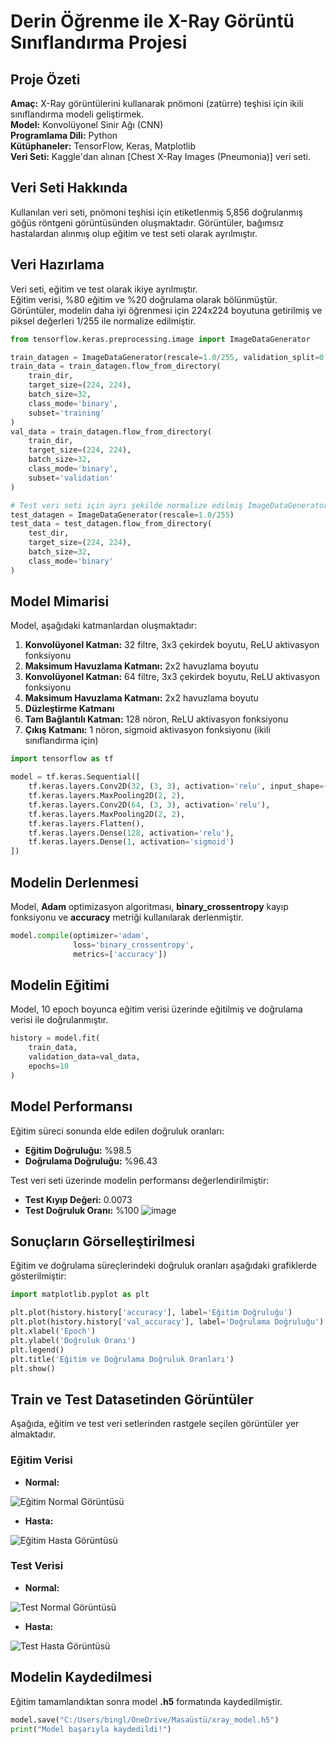 # Derin Öğrenme ile X-Ray Görüntü Sınıflandırma Projesi

## Proje Özeti
**Amaç:** X-Ray görüntülerini kullanarak pnömoni (zatürre) teşhisi için ikili sınıflandırma modeli geliştirmek.  
**Model:** Konvolüyonel Sinir Ağı (CNN)  
**Programlama Dili:** Python  
**Kütüphaneler:** TensorFlow, Keras, Matplotlib  
**Veri Seti:** Kaggle'dan alınan [Chest X-Ray Images (Pneumonia)] veri seti.

## Veri Seti Hakkında
Kullanılan veri seti, pnömoni teşhisi için etiketlenmiş 5,856 doğrulanmış göğüs röntgeni görüntüsünden oluşmaktadır. Görüntüler, bağımsız hastalardan alınmış olup eğitim ve test seti olarak ayrılmıştır.

## Veri Hazırlama
Veri seti, eğitim ve test olarak ikiye ayrılmıştır.  
Eğitim verisi, %80 eğitim ve %20 doğrulama olarak bölünmüştür.  
Görüntüler, modelin daha iyi öğrenmesi için 224x224 boyutuna getirilmiş ve piksel değerleri 1/255 ile normalize edilmiştir.

```python
from tensorflow.keras.preprocessing.image import ImageDataGenerator

train_datagen = ImageDataGenerator(rescale=1.0/255, validation_split=0.2)
train_data = train_datagen.flow_from_directory(
    train_dir,
    target_size=(224, 224),
    batch_size=32,
    class_mode='binary',
    subset='training'
)
val_data = train_datagen.flow_from_directory(
    train_dir,
    target_size=(224, 224),
    batch_size=32,
    class_mode='binary',
    subset='validation'
)

# Test veri seti için ayrı şekilde normalize edilmiş ImageDataGenerator
test_datagen = ImageDataGenerator(rescale=1.0/255)
test_data = test_datagen.flow_from_directory(
    test_dir,
    target_size=(224, 224),
    batch_size=32,
    class_mode='binary'
)
```

## Model Mimarisi
Model, aşağıdaki katmanlardan oluşmaktadır:

1. **Konvolüyonel Katman:** 32 filtre, 3x3 çekirdek boyutu, ReLU aktivasyon fonksiyonu  
2. **Maksimum Havuzlama Katmanı:** 2x2 havuzlama boyutu  
3. **Konvolüyonel Katman:** 64 filtre, 3x3 çekirdek boyutu, ReLU aktivasyon fonksiyonu  
4. **Maksimum Havuzlama Katmanı:** 2x2 havuzlama boyutu  
5. **Düzleştirme Katmanı**  
6. **Tam Bağlantılı Katman:** 128 nöron, ReLU aktivasyon fonksiyonu  
7. **Çıkış Katmanı:** 1 nöron, sigmoid aktivasyon fonksiyonu (ikili sınıflandırma için)

```python
import tensorflow as tf

model = tf.keras.Sequential([
    tf.keras.layers.Conv2D(32, (3, 3), activation='relu', input_shape=(224, 224, 3)),
    tf.keras.layers.MaxPooling2D(2, 2),
    tf.keras.layers.Conv2D(64, (3, 3), activation='relu'),
    tf.keras.layers.MaxPooling2D(2, 2),
    tf.keras.layers.Flatten(),
    tf.keras.layers.Dense(128, activation='relu'),
    tf.keras.layers.Dense(1, activation='sigmoid')
])
```

## Modelin Derlenmesi
Model, **Adam** optimizasyon algoritması, **binary_crossentropy** kayıp fonksiyonu ve **accuracy** metriği kullanılarak derlenmiştir.

```python
model.compile(optimizer='adam',
              loss='binary_crossentropy',
              metrics=['accuracy'])
```

## Modelin Eğitimi
Model, 10 epoch boyunca eğitim verisi üzerinde eğitilmiş ve doğrulama verisi ile doğrulanmıştır.

```python
history = model.fit(
    train_data,
    validation_data=val_data,
    epochs=10
)
```

## Model Performansı
Eğitim süreci sonunda elde edilen doğruluk oranları:

- **Eğitim Doğruluğu:** %98.5  
- **Doğrulama Doğruluğu:** %96.43  

Test veri seti üzerinde modelin performansı değerlendirilmiştir:

- **Test Kıyıp Değeri:** 0.0073  
- **Test Doğruluk Oranı:** %100
![image](https://github.com/user-attachments/assets/8f8f5d99-35b1-47d1-99ee-ad1ff1e7e1ed)

## Sonuçların Görselleştirilmesi
Eğitim ve doğrulama süreçlerindeki doğruluk oranları aşağıdaki grafiklerde gösterilmiştir:

```python
import matplotlib.pyplot as plt

plt.plot(history.history['accuracy'], label='Eğitim Doğruluğu')
plt.plot(history.history['val_accuracy'], label='Doğrulama Doğruluğu')
plt.xlabel('Epoch')
plt.ylabel('Doğruluk Oranı')
plt.legend()
plt.title('Eğitim ve Doğrulama Doğruluk Oranları')
plt.show()
```

## Train ve Test Datasetinden Görüntüler
Aşağıda, eğitim ve test veri setlerinden rastgele seçilen görüntüler yer almaktadır. 

### Eğitim Verisi

- **Normal:**

![Eğitim Normal Görüntüsü](https://github.com/user-attachments/assets/train_normal_sample.jpg)

- **Hasta:**

![Eğitim Hasta Görüntüsü](https://github.com/user-attachments/assets/train_pneumonia_sample.jpg)

### Test Verisi

- **Normal:**

![Test Normal Görüntüsü](https://github.com/user-attachments/assets/test_normal_sample.jpg)

- **Hasta:**

![Test Hasta Görüntüsü](https://github.com/user-attachments/assets/test_pneumonia_sample.jpg)



## Modelin Kaydedilmesi
Eğitim tamamlandıktan sonra model **.h5** formatında kaydedilmiştir.

```python
model.save("C:/Users/bingl/OneDrive/Masaüstü/xray_model.h5")
print("Model başarıyla kaydedildi!")
